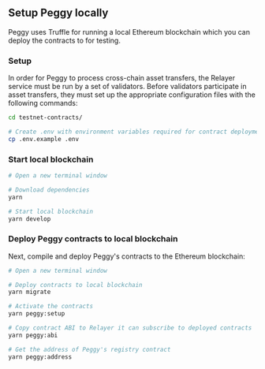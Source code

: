 ## Setup Peggy locally

Peggy uses Truffle for running a local Ethereum blockchain which you can deploy the contracts to for testing.

### Setup

In order for Peggy to process cross-chain asset transfers, the Relayer service must be run by a set of validators. Before validators participate in asset transfers, they must set up the appropriate configuration files with the following commands:

```bash
cd testnet-contracts/

# Create .env with environment variables required for contract deployment
cp .env.example .env
```

### Start local blockchain

```bash
# Open a new terminal window

# Download dependencies
yarn

# Start local blockchain
yarn develop
```

### Deploy Peggy contracts to local blockchain

Next, compile and deploy Peggy's contracts to the Ethereum blockchain:

```bash
# Open a new terminal window

# Deploy contracts to local blockchain
yarn migrate

# Activate the contracts
yarn peggy:setup

# Copy contract ABI to Relayer it can subscribe to deployed contracts
yarn peggy:abi

# Get the address of Peggy's registry contract
yarn peggy:address

```
